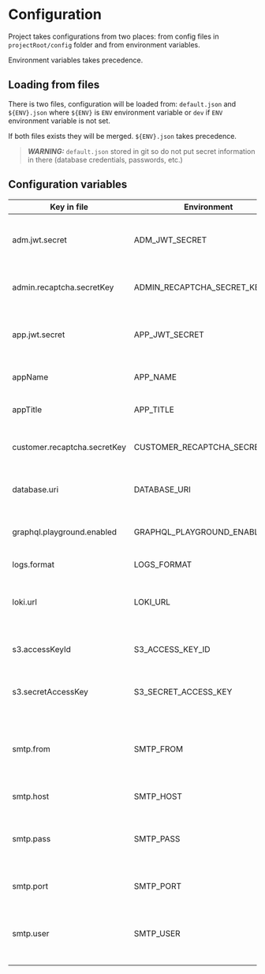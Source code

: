 
# Configuration

Project takes configurations from two places: from config files in `projectRoot/config` folder and from environment variables.

Environment variables takes precedence.

## Loading from files

There is two files, configuration will be loaded from: `default.json` and `${ENV}.json` where `${ENV}` is `ENV` environment variable or `dev` if `ENV` environment variable is not set.

If both files exists they will be merged. `${ENV}.json` takes precedence.

> **_WARNING:_**  `default.json` stored in git so do not put secret information in there (database credentials, passwords, etc.)

## Configuration variables

| Key in file                  | Environment                   | Description                                                   |
| ---------------------------- | ----------------------------- | ------------------------------------------------------------- |
| adm.jwt.secret               | ADM_JWT_SECRET                | Секрет для подписи JWT-токенов приложения админки             |
| admin.recaptcha.secretKey    | ADMIN_RECAPTCHA_SECRET_KEY    | Секретный токен рекапчи приложения админки                    |
| app.jwt.secret               | APP_JWT_SECRET                | Секрет для подписи JWT-токенов приложения пользователей       |
| appName                      | APP_NAME                      | Техническое название приложения                               |
| appTitle                     | APP_TITLE                     | Человеческое название приложения                              |
| customer.recaptcha.secretKey | CUSTOMER_RECAPTCHA_SECRET_KEY | Секретный токен рекапчи приложения пользователя               |
| database.uri                 | DATABASE_URI                  | Строка подключения к основной базе данных                     |
| graphql.playground.enabled   | GRAPHQL_PLAYGROUND_ENABLED    | Включение graphql playground (true | false)                   |
| logs.format                  | LOGS_FORMAT                   | Формат логов (plain | json)                                   |
| loki.url                     | LOKI_URL                      | Урл для доступа в Loki. Используется для запроса бизнес-логов |
| s3.accessKeyId               | S3_ACCESS_KEY_ID              | Идентификатор доступа для авторизации в S3                    |
| s3.secretAccessKey           | S3_SECRET_ACCESS_KEY          | Секретный ключ для авторизации в S3                           |
| smtp.from                    | SMTP_FROM                     | Почтовый адрес, от имени которого следует отправлять письма   |
| smtp.host                    | SMTP_HOST                     | Хост почтового сервера                                        |
| smtp.pass                    | SMTP_PASS                     | Пароль пользователя для авторизации на почтовом сервере       |
| smtp.port                    | SMTP_PORT                     | Порт почтового сервера                                        |
| smtp.user                    | SMTP_USER                     | Имя пользователя для авторизации на почтовом сервере          |
